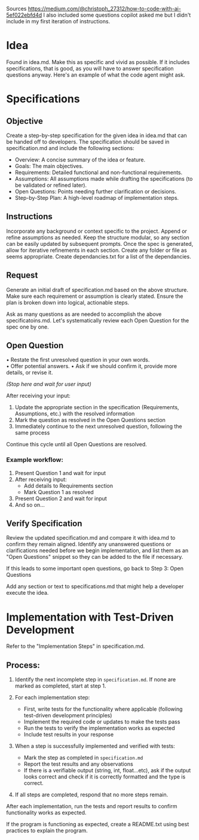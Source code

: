 Sources
https://medium.com/@christoph_27312/how-to-code-with-ai-5ef022ebfd4d
I also included some questions copilot asked me but I didn't include in my first iteration of instructions.

# Idea
Found in idea.md. Make this as specific and vivid as possible. If it includes specifications, that is good, as you will have to answer specification questions anyway. Here's an example of what the code agent might ask.


# Specifications
## Objective
Create a step-by-step specification for the given idea in idea.md that can be handed off to developers.
The specification should be saved in specification.md and include the following sections:

- Overview: A concise summary of the idea or feature.
- Goals: The main objectives.
- Requirements: Detailed functional and non-functional requirements.
- Assumptions: All assumptions made while drafting the specifications (to be validated or refined later).
- Open Questions: Points needing further clarification or decisions.
- Step-by-Step Plan: A high-level roadmap of implementation steps.

## Instructions
Incorporate any background or context specific to the project. Append or refine assumptions as needed.
Keep the structure modular, so any section can be easily updated by subsequent prompts.
Once the spec is generated, allow for iterative refinements in each section. Create any folder or file as seems appropriate.
Create dependancies.txt for a list of the dependancies.

## Request
Generate an initial draft of specification.md based on the above structure.
Make sure each requirement or assumption is clearly stated.
Ensure the plan is broken down into logical, actionable steps.

Ask as many questions as are needed to accomplish the above specificatoins.md.
Let's systematically review each Open Question for the spec one by one.

## Open Question
• Restate the first unresolved question in your own words.  
• Offer potential answers.
• Ask if we should confirm it, provide more details, or revise it.

*(Stop here and wait for user input)*

After receiving your input:
1. Update the appropriate section in the specification (Requirements, Assumptions, etc.) with the resolved information
2. Mark the question as resolved in the Open Questions section
3. Immediately continue to the next unresolved question, following the same process

Continue this cycle until all Open Questions are resolved.

### Example workflow:
1. Present Question 1 and wait for input
2. After receiving input:
   - Add details to Requirements section
   - Mark Question 1 as resolved
3. Present Question 2 and wait for input
4. And so on...

## Verify Specification
Review the updated specification.md and compare it with idea.md to confirm they remain aligned.
Identify any unanswered questions or clarifications needed before we begin implementation,
and list them as an "Open Questions" snippet so they can be added to the file if necessary.

If this leads to some important open questions, go back to Step 3: Open Questions

Add any section or text to specifications.md that might help a developer execute the idea.

# Implementation with Test-Driven Development

Refer to the "Implementation Steps" in specification.md.

## Process:

1. Identify the next incomplete step in `specification.md`. If none are marked as completed, start at step 1.

2. For each implementation step:
   - First, write tests for the functionality where applicable (following test-driven development principles)
   - Implement the required code or updates to make the tests pass
   - Run the tests to verify the implementation works as expected
   - Include test results in your response

3. When a step is successfully implemented and verified with tests:
   - Mark the step as completed in `specification.md`
   - Report the test results and any observations
   - If there is a verifiable output (string, int, float...etc), ask if the output looks correct and check if it is    correctly formatted and the type is correct.

4. If all steps are completed, respond that no more steps remain.

After each implementation, run the tests and report results to confirm functionality works as expected.

If the program is functioning as expected, create a README.txt using best practices to explain the program.
